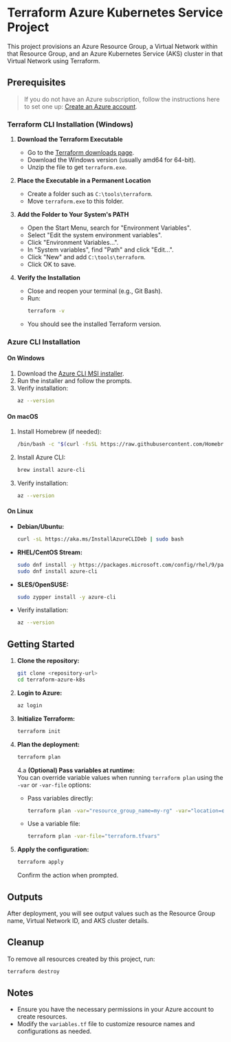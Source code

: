# Terraform Azure Kubernetes Service Project

This project provisions an Azure Resource Group, a Virtual Network within that Resource Group, and an Azure Kubernetes Service (AKS) cluster in that Virtual Network using Terraform.

## Prerequisites

> If you do not have an Azure subscription, follow the instructions here to set one up: [Create an Azure account](https://learn.microsoft.com/en-us/dotnet/azure/create-azure-account).

### Terraform CLI Installation (Windows)

1. **Download the Terraform Executable**
   - Go to the [Terraform downloads page](https://www.terraform.io/downloads.html).
   - Download the Windows version (usually amd64 for 64-bit).
   - Unzip the file to get `terraform.exe`.

2. **Place the Executable in a Permanent Location**
   - Create a folder such as `C:\tools\terraform`.
   - Move `terraform.exe` to this folder.

3. **Add the Folder to Your System's PATH**
   - Open the Start Menu, search for "Environment Variables".
   - Select "Edit the system environment variables".
   - Click "Environment Variables...".
   - In "System variables", find "Path" and click "Edit...".
   - Click "New" and add `C:\tools\terraform`.
   - Click OK to save.

4. **Verify the Installation**
   - Close and reopen your terminal (e.g., Git Bash).
   - Run:
     ```bash
     terraform -v
     ```
   - You should see the installed Terraform version.

### Azure CLI Installation

#### On Windows
1. Download the [Azure CLI MSI installer](https://aka.ms/installazurecliwindows).
2. Run the installer and follow the prompts.
3. Verify installation:
   ```bash
   az --version
   ```

#### On macOS
1. Install Homebrew (if needed):
   ```bash
   /bin/bash -c "$(curl -fsSL https://raw.githubusercontent.com/Homebrew/install/HEAD/install.sh)"
   ```
2. Install Azure CLI:
   ```bash
   brew install azure-cli
   ```
3. Verify installation:
   ```bash
   az --version
   ```

#### On Linux
- **Debian/Ubuntu:**
  ```bash
  curl -sL https://aka.ms/InstallAzureCLIDeb | sudo bash
  ```
- **RHEL/CentOS Stream:**
  ```bash
  sudo dnf install -y https://packages.microsoft.com/config/rhel/9/packages-microsoft-prod.rpm
  sudo dnf install azure-cli
  ```
- **SLES/OpenSUSE:**
  ```bash
  sudo zypper install -y azure-cli
  ```
- Verify installation:
  ```bash
  az --version
  ```

## Getting Started

1. **Clone the repository:**
   ```bash
   git clone <repository-url>
   cd terraform-azure-k8s
   ```

2. **Login to Azure:**
   ```bash
   az login
   ```

3. **Initialize Terraform:**
   ```bash
   terraform init
   ```

4. **Plan the deployment:**
   ```bash
   terraform plan
   ```

   4.a **(Optional) Pass variables at runtime:**  
   You can override variable values when running `terraform plan` using the `-var` or `-var-file` options:
   - Pass variables directly:
     ```bash
     terraform plan -var="resource_group_name=my-rg" -var="location=eastus"
     ```
   - Use a variable file:
     ```bash
     terraform plan -var-file="terraform.tfvars"
     ```

5. **Apply the configuration:**
   ```bash
   terraform apply
   ```
   Confirm the action when prompted.

## Outputs

After deployment, you will see output values such as the Resource Group name, Virtual Network ID, and AKS cluster details.

## Cleanup

To remove all resources created by this project, run:
```bash
terraform destroy
```

## Notes

- Ensure you have the necessary permissions in your Azure account to create resources.
- Modify the `variables.tf` file to customize resource names and configurations as needed.